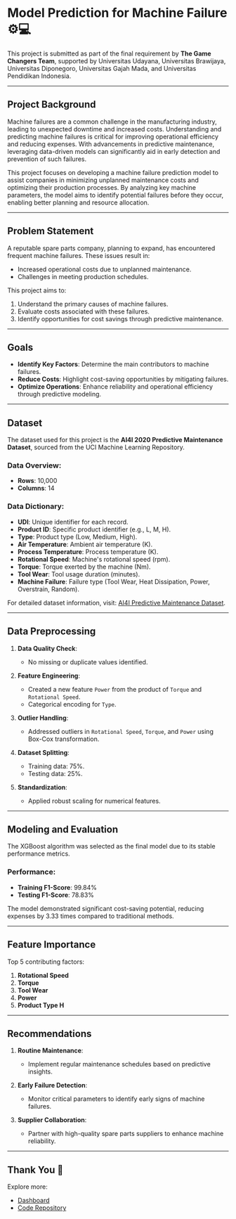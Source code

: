 # Model Prediction for Machine Failure ⚙️💻

This project is submitted as part of the final requirement by **The Game Changers Team**, supported by Universitas Udayana, Universitas Brawijaya, Universitas Diponegoro, Universitas Gajah Mada, and Universitas Pendidikan Indonesia.

---

## Project Background

Machine failures are a common challenge in the manufacturing industry, leading to unexpected downtime and increased costs. Understanding and predicting machine failures is critical for improving operational efficiency and reducing expenses. With advancements in predictive maintenance, leveraging data-driven models can significantly aid in early detection and prevention of such failures.

This project focuses on developing a machine failure prediction model to assist companies in minimizing unplanned maintenance costs and optimizing their production processes. By analyzing key machine parameters, the model aims to identify potential failures before they occur, enabling better planning and resource allocation.

---

## Problem Statement

A reputable spare parts company, planning to expand, has encountered frequent machine failures. These issues result in:

- Increased operational costs due to unplanned maintenance.
- Challenges in meeting production schedules.

This project aims to:

1. Understand the primary causes of machine failures.
2. Evaluate costs associated with these failures.
3. Identify opportunities for cost savings through predictive maintenance.

---

## Goals

- **Identify Key Factors**: Determine the main contributors to machine failures.
- **Reduce Costs**: Highlight cost-saving opportunities by mitigating failures.
- **Optimize Operations**: Enhance reliability and operational efficiency through predictive modeling.

---

## Dataset

The dataset used for this project is the **AI4I 2020 Predictive Maintenance Dataset**, sourced from the UCI Machine Learning Repository.

### Data Overview:
- **Rows**: 10,000
- **Columns**: 14

### Data Dictionary:
- **UDI**: Unique identifier for each record.
- **Product ID**: Specific product identifier (e.g., L, M, H).
- **Type**: Product type (Low, Medium, High).
- **Air Temperature**: Ambient air temperature (K).
- **Process Temperature**: Process temperature (K).
- **Rotational Speed**: Machine's rotational speed (rpm).
- **Torque**: Torque exerted by the machine (Nm).
- **Tool Wear**: Tool usage duration (minutes).
- **Machine Failure**: Failure type (Tool Wear, Heat Dissipation, Power, Overstrain, Random).

For detailed dataset information, visit: [AI4I Predictive Maintenance Dataset](https://archive.ics.uci.edu/ml/datasets/AI4I+2020+Predictive+Maintenance+Dataset).

---

## Data Preprocessing

1. **Data Quality Check**:
   - No missing or duplicate values identified.

2. **Feature Engineering**:
   - Created a new feature `Power` from the product of `Torque` and `Rotational Speed`.
   - Categorical encoding for `Type`.

3. **Outlier Handling**:
   - Addressed outliers in `Rotational Speed`, `Torque`, and `Power` using Box-Cox transformation.

4. **Dataset Splitting**:
   - Training data: 75%.
   - Testing data: 25%.

5. **Standardization**:
   - Applied robust scaling for numerical features.

---

## Modeling and Evaluation

The XGBoost algorithm was selected as the final model due to its stable performance metrics.

### Performance:
- **Training F1-Score**: 99.84%
- **Testing F1-Score**: 78.83%

The model demonstrated significant cost-saving potential, reducing expenses by 3.33 times compared to traditional methods.

---

## Feature Importance

Top 5 contributing factors:
1. **Rotational Speed**
2. **Torque**
3. **Tool Wear**
4. **Power**
5. **Product Type H**

---

## Recommendations

1. **Routine Maintenance**:
   - Implement regular maintenance schedules based on predictive insights.

2. **Early Failure Detection**:
   - Monitor critical parameters to identify early signs of machine failures.

3. **Supplier Collaboration**:
   - Partner with high-quality spare parts suppliers to enhance machine reliability.

---

## Thank You 🙏

Explore more:
- [Dashboard](https://bit.ly/Dashboard_The_Game_Changers)
- [Code Repository](https://bit.ly/Coding_The_Game_Changers)

